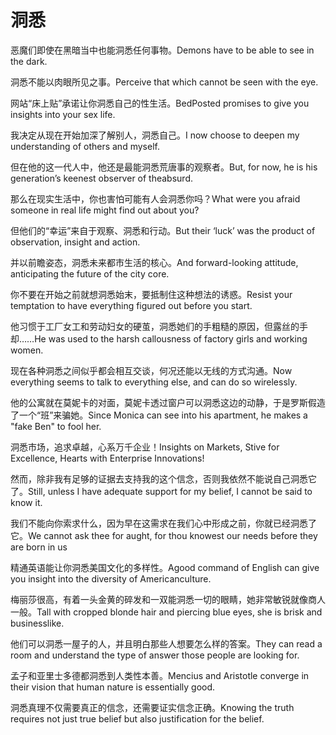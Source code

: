 # 洞悉

<p><span class="chinese">恶魔们即使在黑暗当中也能洞悉任何事物。</span><span class="english">Demons have to be able to see in the dark.</span></p>

<p><span class="chinese">洞悉不能以肉眼所见之事。</span><span class="english">Perceive that which cannot be seen with the eye.</span></p>

<p><span class="chinese">网站“床上贴”承诺让你洞悉自己的性生活。</span><span class="english">BedPosted promises to give you insights into your sex life.</span></p>

<p><span class="chinese">我决定从现在开始加深了解别人，洞悉自己。</span><span class="english">I now choose to deepen my understanding of others and myself.</span></p>

<p><span class="chinese">但在他的这一代人中，他还是最能洞悉荒唐事的观察者。</span><span class="english">But, for now, he is his generation’s keenest observer of theabsurd.</span></p>

<p><span class="chinese">那么在现实生活中，你也害怕可能有人会洞悉你吗？</span><span class="english">What were you afraid someone in real life might find out about you?</span></p>

<p><span class="chinese">但他们的“幸运”来自于观察、洞悉和行动。</span><span class="english">But their ‘luck’ was the product of observation, insight and action.</span></p>

<p><span class="chinese">并以前瞻姿态，洞悉未来都市生活的核心。</span><span class="english">And forward-looking attitude, anticipating the future of the city core.</span></p>

<p><span class="chinese">你不要在开始之前就想洞悉始末，要抵制住这种想法的诱惑。</span><span class="english">Resist your temptation to have everything figured out before you start.</span></p>

<p><span class="chinese">他习惯于工厂女工和劳动妇女的硬茧，洞悉她们的手粗糙的原因，但露丝的手却……</span><span class="english">He was used to the harsh callousness of factory girls and working women.</span></p>

<p><span class="chinese">现在各种洞悉之间似乎都会相互交谈，何况还能以无线的方式沟通。</span><span class="english">Now everything seems to talk to everything else, and can do so wirelessly.</span></p>

<p><span class="chinese">他的公寓就在莫妮卡的对面，莫妮卡透过窗户可以洞悉这边的动静，于是罗斯假造了一个“班”来骗她。</span><span class="english">Since Monica can see into his apartment, he makes a "fake Ben" to fool her.</span></p>

<p><span class="chinese">洞悉市场，追求卓越，心系万千企业！</span><span class="english">Insights on Markets, Stive for Excellence, Hearts with Enterprise Innovations!</span></p>

<p><span class="chinese">然而，除非我有足够的证据去支持我的这个信念，否则我依然不能说自己洞悉它了。</span><span class="english">Still, unless I have adequate support for my belief, I cannot be said to know it.</span></p>

<p><span class="chinese">我们不能向你索求什么，因为早在这需求在我们心中形成之前，你就已经洞悉了它。</span><span class="english">We cannot ask thee for aught, for thou knowest our needs before they are born in us</span></p>

<p><span class="chinese">精通英语能让你洞悉美国文化的多样性。</span><span class="english">Agood command of English can give you insight into the diversity of Americanculture.</span></p>

<p><span class="chinese">梅丽莎很高，有着一头金黄的碎发和一双能洞悉一切的眼睛，她非常敏锐就像商人一般。</span><span class="english">Tall with cropped blonde hair and piercing blue eyes, she is brisk and businesslike.</span></p>

<p><span class="chinese">他们可以洞悉一屋子的人，并且明白那些人想要怎么样的答案。</span><span class="english">They can read a room and understand the type of answer those people are looking for.</span></p>

<p><span class="chinese">孟子和亚里士多德都洞悉到人类性本善。</span><span class="english">Mencius and Aristotle converge in their vision that human nature is essentially good.</span></p>

<p><span class="chinese">洞悉真理不仅需要真正的信念，还需要证实信念正确。</span><span class="english">Knowing the truth requires not just true belief but also justification for the belief.</span></p>

